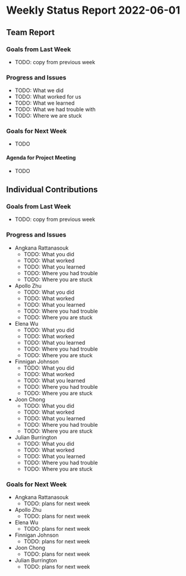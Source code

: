 # Weekly Status Report 2022-06-01

## Team Report

### Goals from Last Week

- TODO: copy from previous week

### Progress and Issues

- TODO: What we did
- TODO: What worked for us
- TODO: What we learned
- TODO: What we had trouble with
- TODO: Where we are stuck

### Goals for Next Week

- TODO

#### Agenda for Project Meeting

- TODO

## Individual Contributions

### Goals from Last Week

- TODO: copy from previous week

### Progress and Issues

- Angkana Rattanasouk
    - TODO: What you did
    - TODO: What worked
    - TODO: What you learned
    - TODO: Where you had trouble
    - TODO: Where you are stuck
- Apollo Zhu
    - TODO: What you did
    - TODO: What worked
    - TODO: What you learned
    - TODO: Where you had trouble
    - TODO: Where you are stuck
- Elena Wu
    - TODO: What you did
    - TODO: What worked
    - TODO: What you learned
    - TODO: Where you had trouble
    - TODO: Where you are stuck
- Finnigan Johnson
    - TODO: What you did
    - TODO: What worked
    - TODO: What you learned
    - TODO: Where you had trouble
    - TODO: Where you are stuck
- Joon Chong
    - TODO: What you did
    - TODO: What worked
    - TODO: What you learned
    - TODO: Where you had trouble
    - TODO: Where you are stuck
- Julian Burrington
    - TODO: What you did
    - TODO: What worked
    - TODO: What you learned
    - TODO: Where you had trouble
    - TODO: Where you are stuck

### Goals for Next Week

- Angkana Rattanasouk
    - TODO: plans for next week
- Apollo Zhu
    - TODO: plans for next week
- Elena Wu
    - TODO: plans for next week
- Finnigan Johnson
    - TODO: plans for next week
- Joon Chong
    - TODO: plans for next week
- Julian Burrington
    - TODO: plans for next week

